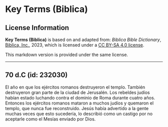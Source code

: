 # Key Terms (Biblica)

## License Information

**Key Terms (Biblica)** is based on and adapted from: _Biblica Bible Dictionary_, [Biblica, Inc.](https://www.biblica.com/), 2023, which is licensed under a [CC BY-SA 4.0 license](https://creativecommons.org/licenses/by-sa/4.0/legalcode.en).

This markdown version is provided under the same license.



--------------------------------

## 70 d.C (id: 232030)

El año en que los ejércitos romanos destruyeron el templo. También destruyeron gran parte de la ciudad de Jerusalén. Los rebeldes judíos habían estado luchando contra el dominio de Roma durante cuatro años. Entonces los ejércitos romanos mataron a muchos judíos y quemaron el templo, que nunca fue reconstruido. Jesús había advertido a la gente muchas veces que esto sucedería, lo describió como un castigo por no aceptarle como el Mesías enviado por Dios.


